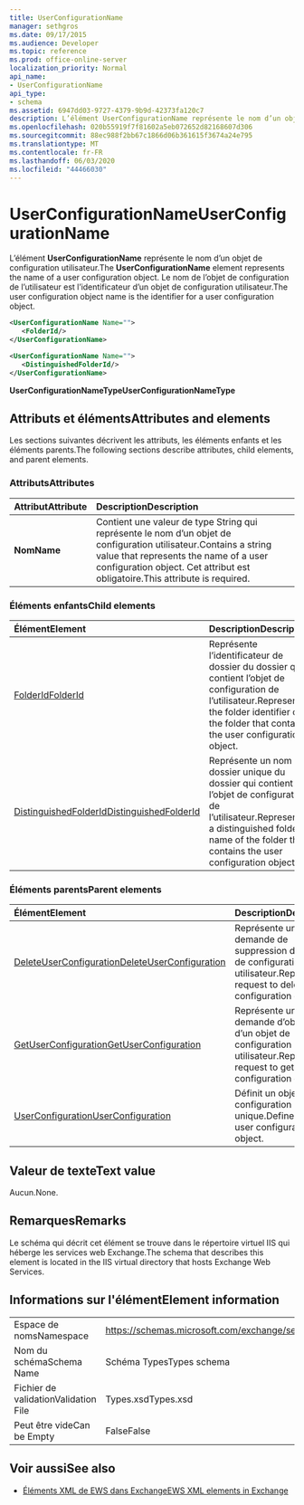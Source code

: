 ```yaml
---
title: UserConfigurationName
manager: sethgros
ms.date: 09/17/2015
ms.audience: Developer
ms.topic: reference
ms.prod: office-online-server
localization_priority: Normal
api_name:
- UserConfigurationName
api_type:
- schema
ms.assetid: 6947dd03-9727-4379-9b9d-42373fa120c7
description: L’élément UserConfigurationName représente le nom d’un objet de configuration utilisateur. Le nom de l’objet de configuration de l’utilisateur est l’identificateur d’un objet de configuration utilisateur.
ms.openlocfilehash: 020b55919f7f81602a5eb072652d82168607d306
ms.sourcegitcommit: 88ec988f2bb67c1866d06b361615f3674a24e795
ms.translationtype: MT
ms.contentlocale: fr-FR
ms.lasthandoff: 06/03/2020
ms.locfileid: "44466030"
---
```

# <a name="userconfigurationname"></a><span data-ttu-id="6c148-104">UserConfigurationName</span><span class="sxs-lookup"><span data-stu-id="6c148-104">UserConfigurationName</span></span>

<span data-ttu-id="6c148-105">L’élément **UserConfigurationName** représente le nom d’un objet de configuration utilisateur.</span><span class="sxs-lookup"><span data-stu-id="6c148-105">The **UserConfigurationName** element represents the name of a user configuration object.</span></span> <span data-ttu-id="6c148-106">Le nom de l’objet de configuration de l’utilisateur est l’identificateur d’un objet de configuration utilisateur.</span><span class="sxs-lookup"><span data-stu-id="6c148-106">The user configuration object name is the identifier for a user configuration object.</span></span> 
  
```XML
<UserConfigurationName Name="">
   <FolderId/>
</UserConfigurationName>
```

```XML
<UserConfigurationName Name="">
   <DistinguishedFolderId/> 
</UserConfigurationName>
```

<span data-ttu-id="6c148-107">**UserConfigurationNameType**</span><span class="sxs-lookup"><span data-stu-id="6c148-107">**UserConfigurationNameType**</span></span>

## <a name="attributes-and-elements"></a><span data-ttu-id="6c148-108">Attributs et éléments</span><span class="sxs-lookup"><span data-stu-id="6c148-108">Attributes and elements</span></span>

<span data-ttu-id="6c148-109">Les sections suivantes décrivent les attributs, les éléments enfants et les éléments parents.</span><span class="sxs-lookup"><span data-stu-id="6c148-109">The following sections describe attributes, child elements, and parent elements.</span></span>
  
### <a name="attributes"></a><span data-ttu-id="6c148-110">Attributs</span><span class="sxs-lookup"><span data-stu-id="6c148-110">Attributes</span></span>

|<span data-ttu-id="6c148-111">**Attribut**</span><span class="sxs-lookup"><span data-stu-id="6c148-111">**Attribute**</span></span>|<span data-ttu-id="6c148-112">**Description**</span><span class="sxs-lookup"><span data-stu-id="6c148-112">**Description**</span></span>|
|:-----|:-----|
|<span data-ttu-id="6c148-113">**Nom**</span><span class="sxs-lookup"><span data-stu-id="6c148-113">**Name**</span></span> <br/> |<span data-ttu-id="6c148-114">Contient une valeur de type String qui représente le nom d’un objet de configuration utilisateur.</span><span class="sxs-lookup"><span data-stu-id="6c148-114">Contains a string value that represents the name of a user configuration object.</span></span> <span data-ttu-id="6c148-115">Cet attribut est obligatoire.</span><span class="sxs-lookup"><span data-stu-id="6c148-115">This attribute is required.</span></span>  <br/> |
   
### <a name="child-elements"></a><span data-ttu-id="6c148-116">Éléments enfants</span><span class="sxs-lookup"><span data-stu-id="6c148-116">Child elements</span></span>

|<span data-ttu-id="6c148-117">**Élément**</span><span class="sxs-lookup"><span data-stu-id="6c148-117">**Element**</span></span>|<span data-ttu-id="6c148-118">**Description**</span><span class="sxs-lookup"><span data-stu-id="6c148-118">**Description**</span></span>|
|:-----|:-----|
|[<span data-ttu-id="6c148-119">FolderId</span><span class="sxs-lookup"><span data-stu-id="6c148-119">FolderId</span></span>](folderid.md) <br/> |<span data-ttu-id="6c148-120">Représente l’identificateur de dossier du dossier qui contient l’objet de configuration de l’utilisateur.</span><span class="sxs-lookup"><span data-stu-id="6c148-120">Represents the folder identifier of the folder that contains the user configuration object.</span></span>  <br/> |
|[<span data-ttu-id="6c148-121">DistinguishedFolderId</span><span class="sxs-lookup"><span data-stu-id="6c148-121">DistinguishedFolderId</span></span>](distinguishedfolderid.md) <br/> |<span data-ttu-id="6c148-122">Représente un nom de dossier unique du dossier qui contient l’objet de configuration de l’utilisateur.</span><span class="sxs-lookup"><span data-stu-id="6c148-122">Represents a distinguished folder name of the folder that contains the user configuration object.</span></span>  <br/> |
   
### <a name="parent-elements"></a><span data-ttu-id="6c148-123">Éléments parents</span><span class="sxs-lookup"><span data-stu-id="6c148-123">Parent elements</span></span>

|<span data-ttu-id="6c148-124">**Élément**</span><span class="sxs-lookup"><span data-stu-id="6c148-124">**Element**</span></span>|<span data-ttu-id="6c148-125">**Description**</span><span class="sxs-lookup"><span data-stu-id="6c148-125">**Description**</span></span>|
|:-----|:-----|
|[<span data-ttu-id="6c148-126">DeleteUserConfiguration</span><span class="sxs-lookup"><span data-stu-id="6c148-126">DeleteUserConfiguration</span></span>](deleteuserconfiguration.md) <br/> |<span data-ttu-id="6c148-127">Représente une demande de suppression d’un objet de configuration utilisateur.</span><span class="sxs-lookup"><span data-stu-id="6c148-127">Represents a request to delete a user configuration object.</span></span>  <br/> |
|[<span data-ttu-id="6c148-128">GetUserConfiguration</span><span class="sxs-lookup"><span data-stu-id="6c148-128">GetUserConfiguration</span></span>](getuserconfiguration.md) <br/> |<span data-ttu-id="6c148-129">Représente une demande d’obtention d’un objet de configuration utilisateur.</span><span class="sxs-lookup"><span data-stu-id="6c148-129">Represents a request to get a user configuration object.</span></span>  <br/> |
|[<span data-ttu-id="6c148-130">UserConfiguration</span><span class="sxs-lookup"><span data-stu-id="6c148-130">UserConfiguration</span></span>](userconfiguration.md) <br/> |<span data-ttu-id="6c148-131">Définit un objet de configuration utilisateur unique.</span><span class="sxs-lookup"><span data-stu-id="6c148-131">Defines a single user configuration object.</span></span>  <br/> |
   
## <a name="text-value"></a><span data-ttu-id="6c148-132">Valeur de texte</span><span class="sxs-lookup"><span data-stu-id="6c148-132">Text value</span></span>

<span data-ttu-id="6c148-133">Aucun.</span><span class="sxs-lookup"><span data-stu-id="6c148-133">None.</span></span>
  
## <a name="remarks"></a><span data-ttu-id="6c148-134">Remarques</span><span class="sxs-lookup"><span data-stu-id="6c148-134">Remarks</span></span>

<span data-ttu-id="6c148-135">Le schéma qui décrit cet élément se trouve dans le répertoire virtuel IIS qui héberge les services web Exchange.</span><span class="sxs-lookup"><span data-stu-id="6c148-135">The schema that describes this element is located in the IIS virtual directory that hosts Exchange Web Services.</span></span>
  
## <a name="element-information"></a><span data-ttu-id="6c148-136">Informations sur l'élément</span><span class="sxs-lookup"><span data-stu-id="6c148-136">Element information</span></span>

|||
|:-----|:-----|
|<span data-ttu-id="6c148-137">Espace de noms</span><span class="sxs-lookup"><span data-stu-id="6c148-137">Namespace</span></span>  <br/> |https://schemas.microsoft.com/exchange/services/2006/types  <br/> |
|<span data-ttu-id="6c148-138">Nom du schéma</span><span class="sxs-lookup"><span data-stu-id="6c148-138">Schema Name</span></span>  <br/> |<span data-ttu-id="6c148-139">Schéma Types</span><span class="sxs-lookup"><span data-stu-id="6c148-139">Types schema</span></span>  <br/> |
|<span data-ttu-id="6c148-140">Fichier de validation</span><span class="sxs-lookup"><span data-stu-id="6c148-140">Validation File</span></span>  <br/> |<span data-ttu-id="6c148-141">Types.xsd</span><span class="sxs-lookup"><span data-stu-id="6c148-141">Types.xsd</span></span>  <br/> |
|<span data-ttu-id="6c148-142">Peut être vide</span><span class="sxs-lookup"><span data-stu-id="6c148-142">Can be Empty</span></span>  <br/> |<span data-ttu-id="6c148-143">False</span><span class="sxs-lookup"><span data-stu-id="6c148-143">False</span></span>  <br/> |
   
## <a name="see-also"></a><span data-ttu-id="6c148-144">Voir aussi</span><span class="sxs-lookup"><span data-stu-id="6c148-144">See also</span></span>

- [<span data-ttu-id="6c148-145">Éléments XML de EWS dans Exchange</span><span class="sxs-lookup"><span data-stu-id="6c148-145">EWS XML elements in Exchange</span></span>](ews-xml-elements-in-exchange.md)

